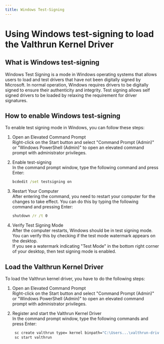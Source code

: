 ```yaml
---
title: Windows Test-Signing
---
```


# Using Windows test-signing to load the Valthrun Kernel Driver

## What is Windows test-signing

Windows Test Signing is a mode in Windows operating systems that allows users to load and test drivers that have not been digitally signed by Microsoft. In normal operation, Windows requires drivers to be digitally signed to ensure their authenticity and integrity. Test signing allows self signed drivers to be loaded by relaxing the requirement for driver signatures.

## How to enable Windows test-signing

To enable test signing mode in Windows, you can follow these steps:

1. Open an Elevated Command Prompt  
   Right-click on the Start button and select "Command Prompt (Admin)" or "Windows PowerShell (Admin)" to open an elevated command prompt with administrator privileges.

2. Enable test-signing  
   In the command prompt window, type the following command and press Enter:

   ```cmd
   bcdedit /set testsigning on
   ```

3. Restart Your Computer  
   After entering the command, you need to restart your computer for the changes to take effect.
   You can do this by typing the following command and pressing Enter:

   ```cmd
   shutdown /r /t 0
   ```

4. Verify Test Signing Mode  
   After the computer restarts, Windows should be in test signing mode.  
   You can verify this by checking if the test mode watermark appears on the desktop.  
   If you see a watermark indicating "Test Mode" in the bottom right corner of your desktop, then test signing mode is enabled.

## Load the Valthrun Kernel Driver

To load the Valthrun kernel driver, you have to do the following steps:

1. Open an Elevated Command Prompt  
   Right-click on the Start button and select "Command Prompt (Admin)" or "Windows PowerShell (Admin)" to open an elevated command prompt with administrator privileges.

2. Register and start the Valthrun Kernel Driver  
   In the command prompt window, type the following commands and press Enter:
   ```cmd
    sc create valthrun type= kernel binpath="C:\Users...\valthrun-driver.sys"
    sc start valthrun
   ```
